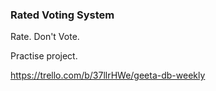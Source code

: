 ### Rated Voting System

Rate. Don't Vote.

Practise project.

https://trello.com/b/37llrHWe/geeta-db-weekly
